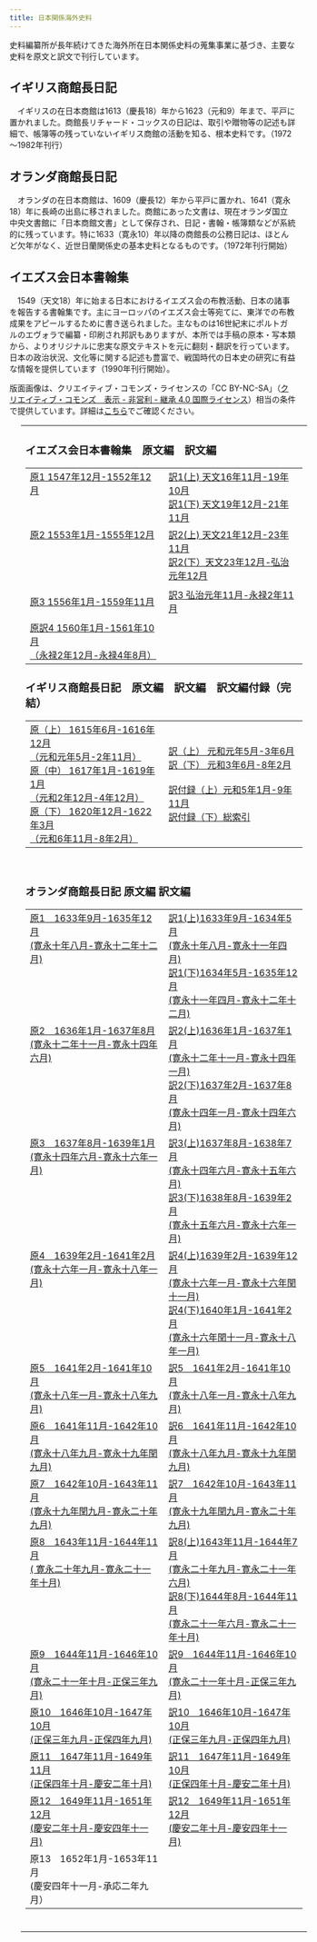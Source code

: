 ```yaml
---
title: 日本関係海外史料
---
```


<p class="mtx">史料編纂所が長年続けてきた海外所在日本関係史料の蒐集事業に基づき、主要な史料を原文と訳文で刊行しています。</p>
<h2 class="h03">イギリス商館長日記</h2>
<p class="mtx">
　イギリスの在日本商館は1613（慶長18）年から1623（元和9）年まで、平戸に置かれました。商館長リチャード・コックスの日記は、取引や贈物等の記述も詳細で、帳簿等の残っていないイギリス商館の活動を知る、根本史料です。（1972～1982年刊行）</p>
<h2 class="h03">オランダ商館長日記</h2>
<p class="mtx">
　オランダの在日本商館は、1609（慶長12）年から平戸に置かれ、1641（寛永18）年に長崎の出島に移されました。商館にあった文書は、現在オランダ国立中央文書館に「日本商館文書」として保存され、日記・書翰・帳簿類などが系統的に残っています。特に1633（寛永10）年以降の商館長の公務日記は、ほとんど欠年がなく、近世日蘭関係史の基本史料となるものです。（1972年刊行開始）</p>
<h2 class="h03">イエズス会日本書翰集</h2>
<p class="mtx">
　1549（天文18）年に始まる日本におけるイエズス会の布教活動、日本の諸事を報告する書翰集です。主にヨーロッパのイエズス会士等宛てに、東洋での布教成果をアピールするために書き送られました。主なものは16世紀末にポルトガルのエヴォラで編纂・印刷され邦訳もありますが、本所では手稿の原本・写本類から、よりオリジナルに忠実な原文テキストを元に翻刻・翻訳を行っています。日本の政治状況、文化等に関する記述も豊富で、戦国時代の日本史の研究に有益な情報を提供しています（1990年刊行開始）。</p>

<p class="mtx">版面画像は、クリエイティブ・コモンズ・ライセンスの「CC BY-NC-SA」（<a href="https://creativecommons.org/licenses/by-nc-sa/4.0/deed.ja">クリエイティブ・コモンズ　表示 - 非営利 - 継承 4.0 国際ライセンス</a>）相当の条件で提供しています。詳細は<a href="https://www.hi.u-tokyo.ac.jp/faq/reuse_cc-by-nc-sa.html">こちら</a>でご確認ください。</p>


<!--table cellspacing="0" class="dTable fix">
<tr>
<td class="mtx">
<pre>
イエズス会日本書翰集　　原文編　　　　既刊３冊　〔1547 ～ 1559〕
　　　　　　　　　　　　訳文編　　　　既刊５冊
イギリス商館長日記　　　原文編　　　　全３冊完結〔1615 ～ 1622〕
　　　　　　　　　　　　訳文編　　　　全２冊完結　
　　　　　　　　　　　　訳文編付録　　全２冊完結
オランダ商館長日記　　　原文編　　　　既刊12冊　〔1633 ～ 1651〕
　　　　　　　　　　　　訳文編　　　　既刊17冊
</pre>
</td>
</tr>
</table-->

<table style="margin-left:20px;">
<tbody class="mtx">
<tr>
<td class="mtx">
<h3 class="mtx h04">イエズス会日本書翰集　原文編　訳文編
<br>
</h3><table width="100%">
<tbody class="mtx">
<tr>
<td valign="top" width="50%">
<a href="https://clioimg.hi.u-tokyo.ac.jp/viewer/list/idata/850/8500/58/0501/" target="_blank" rel="noopener">原1 1547年12月-1552年12月<!--（天文16年11月-21年11月）--></a>
<br>
</td>
<td>
<a href="https://clioimg.hi.u-tokyo.ac.jp/viewer/list/idata/850/8500/58/0601/" target="_blank" rel="noopener">訳1(上) 天文16年11月-19年10月</a>
<br>
<a href="https://clioimg.hi.u-tokyo.ac.jp/viewer/list/idata/850/8500/58/0602/" target="_blank" rel="noopener">訳1(下) 天文19年12月-21年11月</a>
<br>
</td>
</tr>
<tr>
<td valign="top">
<a href="https://clioimg.hi.u-tokyo.ac.jp/viewer/list/idata/850/8500/58/0502/" target="_blank" rel="noopener">原2 1553年1月-1555年12月<!--（天文21年12月-弘治元年11月）--></a>
</td>
<td>
<a href="https://clioimg.hi.u-tokyo.ac.jp/viewer/list/idata/850/8500/58/0603/" target="_blank" rel="noopener">訳2(上) 天文21年12月-23年11月</a>
<br>
<a href="https://clioimg.hi.u-tokyo.ac.jp/viewer/list/idata/850/8500/58/0604/" target="_blank" rel="noopener">訳2(下）天文23年12月-弘治元年12月</a>
<br>
</td>
</tr>
<tr>
<td>

<a href="https://clioimg.hi.u-tokyo.ac.jp/viewer/list/idata/850/8500/58/0503/" target="_blank" rel="noopener">原3 1556年1月-1559年11月<!--（弘治元年12月-永禄2年11月）--></a>
</td>
<td>
<a href="https://clioimg.hi.u-tokyo.ac.jp/viewer/list/idata/850/8500/58/0605/" target="_blank" rel="noopener">訳3 弘治元年11月-永禄2年11月</a>
<br>
</td>
</tr>
<tr>
<td>
<a href="https://clioimg.hi.u-tokyo.ac.jp/viewer/list/idata/850/8500/58/0701/" target="_blank" rel="noopener">原訳4 1560年1月-1561年10月<br>（永禄2年12月-永禄4年8月）</a>
</td>
</tr>
</tbody>
</table>

<h3 class="mtx h04 mt-10">イギリス商館長日記　原文編　訳文編　訳文編付録（完結）
<br>
</h3><table class="mtx" width="100%">
<tbody><tr>
<td valign="top" width="50%">
<a href="https://clioimg.hi.u-tokyo.ac.jp/viewer/list/idata/850/8500/58/0301/" target="_blank" rel="noopener">原（上） 1615年6月-1616年12月<br>（元和元年5月-2年11月）</a>
<br>
<a href="https://clioimg.hi.u-tokyo.ac.jp/viewer/list/idata/850/8500/58/0302/" target="_blank" rel="noopener">原（中） 1617年1月-1619年1月<br>（元和2年12月-4年12月）</a>
<br>
<a href="https://clioimg.hi.u-tokyo.ac.jp/viewer/list/idata/850/8500/58/0303/" target="_blank" rel="noopener">原（下） 1620年12月-1622年3月<br>（元和6年11月-8年2月）</a>
<br>
</td>
<td>
<a href="https://clioimg.hi.u-tokyo.ac.jp/viewer/list/idata/850/8500/58/0401/" target="_blank" rel="noopener">訳（上） 元和元年5月-3年6月</a>
<br>
<a href="https://clioimg.hi.u-tokyo.ac.jp/viewer/list/idata/850/8500/58/0402/" target="_blank" rel="noopener">訳（下） 元和3年6月-8年2月</a>
<br>
<br>
<a href="https://clioimg.hi.u-tokyo.ac.jp/viewer/list/idata/850/8500/58/0403/" target="_blank" rel="noopener">訳付録（上）元和5年1月-9年11月</a>
<br>
<a href="https://clioimg.hi.u-tokyo.ac.jp/viewer/list/idata/850/8500/58/0404/supple" target="_blank" rel="noopener">訳付録（下）総索引</a>
<br>
</td>
</tr>
</tbody></table>

<br>
<h3 class="mtx h04 mt-10">オランダ商館長日記 原文編 訳文編
<br>
</h3><table class="mtx" width="100%">
<tbody><tr>
<td valign="top" width="50%">
<a href="https://clioimg.hi.u-tokyo.ac.jp/viewer/list/idata/850/8500/58/0101/" target="_blank" rel="noopener">原1　1633年9月-1635年12月<br>(寛永十年八月-寛永十二年十二月)</a>
<br>
</td>
<td valign="top">
<a href="https://clioimg.hi.u-tokyo.ac.jp/viewer/list/idata/850/8500/58/0201/" target="_blank" rel="noopener">訳1(上)1633年9月-1634年5月 <br>(寛永十年八月-寛永十一年四月)</a>
<br>
<a href="https://clioimg.hi.u-tokyo.ac.jp/viewer/list/idata/850/8500/58/0202/" target="_blank" rel="noopener">訳1(下)1634年5月-1635年12月 <br>(寛永十一年四月-寛永十二年十二月)</a>
<br>
</td>
</tr>
<tr>
<td valign="top">
<a href="https://clioimg.hi.u-tokyo.ac.jp/viewer/list/idata/850/8500/58/0102/" target="_blank" rel="noopener">原2　1636年1月-1637年8月  <br>(寛永十二年十一月-寛永十四年六月)</a>
<br>
</td>
<td valign="top">
<a href="https://clioimg.hi.u-tokyo.ac.jp/viewer/list/idata/850/8500/58/0203/" target="_blank" rel="noopener">訳2(上)1636年1月-1637年1月 <br>(寛永十二年十一月-寛永十四年一月)</a>
<br>
<a href="https://clioimg.hi.u-tokyo.ac.jp/viewer/list/idata/850/8500/58/0204/" target="_blank" rel="noopener">訳2(下)1637年2月-1637年8月 <br>(寛永十四年一月-寛永十四年六月)</a>
<br>
</td>
</tr>
<tr>
<td valign="top">
<a href="https://clioimg.hi.u-tokyo.ac.jp/viewer/list/idata/850/8500/58/0103/" target="_blank" rel="noopener">原3　1637年8月-1639年1月  <br>(寛永十四年六月-寛永十六年一月)</a>
<br>
</td>
<td valign="top">
<a href="https://clioimg.hi.u-tokyo.ac.jp/viewer/list/idata/850/8500/58/0205/" target="_blank" rel="noopener">訳3(上)1637年8月-1638年7月 <br>(寛永十四年六月-寛永十五年六月)</a>
<br>
<a href="https://clioimg.hi.u-tokyo.ac.jp/viewer/list/idata/850/8500/58/0206/" target="_blank" rel="noopener">訳3(下)1638年8月-1639年2月 <br>(寛永十五年六月-寛永十六年一月)</a>
<br>
</td>
</tr>
<tr>
<td valign="top">
<a href="https://clioimg.hi.u-tokyo.ac.jp/viewer/list/idata/850/8500/58/0104/" target="_blank" rel="noopener">原4　1639年2月-1641年2月  <br>(寛永十六年一月-寛永十八年一月)</a>
<br>
</td>
<td valign="top">
<a href="https://clioimg.hi.u-tokyo.ac.jp/viewer/list/idata/850/8500/58/0207/" target="_blank" rel="noopener">訳4(上)1639年2月-1639年12月 <br>(寛永十六年一月-寛永十六年閏十一月)</a>
<br>
<a href="https://clioimg.hi.u-tokyo.ac.jp/viewer/list/idata/850/8500/58/0208/" target="_blank" rel="noopener">訳4(下)1640年1月-1641年2月 <br>(寛永十六年閏十一月-寛永十八年一月)</a>
<br>
</td>
</tr>
<tr>
<td valign="top">
<a href="https://clioimg.hi.u-tokyo.ac.jp/viewer/list/idata/850/8500/58/0105/" target="_blank" rel="noopener">原5　1641年2月-1641年10月 <br>(寛永十八年一月-寛永十八年九月)</a>
<br>
</td>
<td valign="top">
<a href="https://clioimg.hi.u-tokyo.ac.jp/viewer/list/idata/850/8500/58/0209/" target="_blank" rel="noopener">訳5　1641年2月-1641年10月 <br>(寛永十八年一月-寛永十八年九月)</a>
<br>
</td>
</tr>
<tr>
<td valign="top">
<a href="https://clioimg.hi.u-tokyo.ac.jp/viewer/list/idata/850/8500/58/0106/" target="_blank" rel="noopener">原6　1641年11月-1642年10月 <br>(寛永十八年九月-寛永十九年閏九月)</a>
<br>
</td>
<td valign="top">
<a href="https://clioimg.hi.u-tokyo.ac.jp/viewer/list/idata/850/8500/58/0210/" target="_blank" rel="noopener">訳6　1641年11月-1642年10月 <br>(寛永十八年九月-寛永十九年閏九月)</a>
<br>
</td>
</tr>
<tr>
<td valign="top">
<a href="https://clioimg.hi.u-tokyo.ac.jp/viewer/list/idata/850/8500/58/0107/" target="_blank" rel="noopener">原7　1642年10月-1643年11月 <br>(寛永十九年閏九月-寛永二十年九月)</a>
<br>
</td>
<td valign="top">
<a href="https://clioimg.hi.u-tokyo.ac.jp/viewer/list/idata/850/8500/58/0211/" target="_blank" rel="noopener">訳7　1642年10月-1643年11月 <br>(寛永十九年閏九月-寛永二十年九月)</a>
<br>
</td>
</tr>
<tr>
<td valign="top">
<a href="https://clioimg.hi.u-tokyo.ac.jp/viewer/list/idata/850/8500/58/0108/" target="_blank" rel="noopener">原8　1643年11月-1644年11月<br>( 寛永二十年九月-寛永二十一年十月)</a>
<br>
</td>
<td valign="top">
<a href="https://clioimg.hi.u-tokyo.ac.jp/viewer/list/idata/850/8500/58/0212/" target="_blank" rel="noopener">訳8(上)1643年11月-1644年7月 <br>(寛永二十年九月-寛永二十一年六月)</a>
<br>
<a href="https://clioimg.hi.u-tokyo.ac.jp/viewer/list/idata/850/8500/58/0213/" target="_blank" rel="noopener">訳8(下)1644年8月-1644年11月 <br>(寛永二十一年六月-寛永二十一年十月)</a>
<br>
</td>
</tr>
<tr>
<td valign="top">
<a href="https://clioimg.hi.u-tokyo.ac.jp/viewer/list/idata/850/8500/58/0109/" target="_blank" rel="noopener">原9　1644年11月-1646年10月 <br>(寛永二十一年十月-正保三年九月)</a>
<br>
</td>
<td valign="top">
<a href="https://clioimg.hi.u-tokyo.ac.jp/viewer/list/idata/850/8500/58/0214/" target="_blank" rel="noopener">訳9　1644年11月-1646年10月 <br>(寛永二十一年十月-正保三年九月)</a>
<br>
</td>
</tr>
<tr>
<td valign="top">
<a href="https://clioimg.hi.u-tokyo.ac.jp/viewer/list/idata/850/8500/58/0110/" target="_blank" rel="noopener">原10　1646年10月-1647年10月 <br>(正保三年九月-正保四年九月)</a>
<br>
</td>
<td valign="top">
<a href="https://clioimg.hi.u-tokyo.ac.jp/viewer/list/idata/850/8500/58/0215/" target="_blank" rel="noopener">訳10　1646年10月-1647年10月<br>(正保三年九月-正保四年九月)</a> 
<br>
</td>
</tr>
<tr>
<td valign="top">
<a href="https://clioimg.hi.u-tokyo.ac.jp/viewer/list/idata/850/8500/58/0111/" target="_blank" rel="noopener">原11　1647年11月-1649年11月 <br>(正保四年十月-慶安二年十月)</a>
<br>
</td>
<td valign="top">
<a href="https://clioimg.hi.u-tokyo.ac.jp/viewer/list/idata/850/8500/58/0216/" target="_blank" rel="noopener">訳11　1647年11月-1649年10月<br>(正保四年十月-慶安二年十月)</a> 
<br>
</td>
</tr>
<tr>
<td valign="top">
<a href="https://clioimg.hi.u-tokyo.ac.jp/viewer/list/idata/850/8500/58/0112/" target="_blank" rel="noopener">原12　1649年11月-1651年12月<br>(慶安二年十月-慶安四年十一月)</a>
<br>
</td>
<td valign="top">
<a href="https://clioimg.hi.u-tokyo.ac.jp/viewer/list/idata/850/8500/58/0217/" target="_blank" rel="noopener">訳12　1649年11月-1651年12月<br>(慶安二年十月-慶安四年十一月)</a>
<br>
</td>
</tr>
<tr>
<td valign="top">
<!--<a href="https://clioimg.hi.u-tokyo.ac.jp/viewer/list/idata/850/8500/58/0112/" target="_blank" rel="noopener">--> 原13　1652年1月-1653年11月<br>(慶安四年十一月-承応二年九月）<!--</a>
<br>-->
</td>
<td valign="top">
<!--<a href="<a href="https://clioimg.hi.u-tokyo.ac.jp/viewer/list/idata/850/8500/58/0217/" target="_blank" rel="noopener"> 訳13 1652年1月-1653年11月<BR>慶安四年十一月-承応二年九月）</a>
<br>-->
</td>
</tr>
</tbody></table>
<br>
</td>
</tr>
</tbody>
</table>